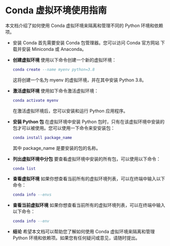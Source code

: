 # Conda 虚拟环境使用指南
本文档介绍了如何使用 Conda 虚拟环境来隔离和管理不同的 Python 环境和依赖项。
- 安装 Conda
首先需要安装 Conda 包管理器。您可以访问 Conda 官方网站 下载并安装 Miniconda 或 Anaconda。

- **创建虚拟环境**
使用以下命令创建一个新的虚拟环境：
    ```lua
    conda create --name myenv python=3.8
    ```
    这将创建一个名为 myenv 的虚拟环境，并在其中安装 Python 3.8。
- **激活虚拟环境**
使用如下命令激活虚拟环境：
    ```lua
    conda activate myenv
    ```
    在激活虚拟环境后，您可以安装和运行 Python 应用程序。
- **安装 Python 包**
在虚拟环境中安装 Python 包时，只有在该虚拟环境中安装的包才可以被使用。您可以使用一下命令来安安装包：
    ```lua
    conda install package_name
    ```
    其中 package_name 是要安装的包的名称。
- **列出虚拟环境中分包**
要查看虚拟环境中安装的所有包，可以使用以下命令：
    ```lua
    conda list
    ```
- **查看虚拟环境**
如果你想查看当前所有的虚拟环境列表，可以在终端中输入以下命令：
    ```lua
    conda info --envs
    ```
- **查看当前虚拟环境**
如果你想查看当前所有的虚拟环境列表，可以在终端中输入以下命令：
    ```lua
    conda info --env
    ```
- **结论**
希望本文档可以帮助您了解如何使用 Conda 虚拟环境来隔离和管理 Python 环境和依赖项。如果您有任何疑问或意见，请随时提出。

